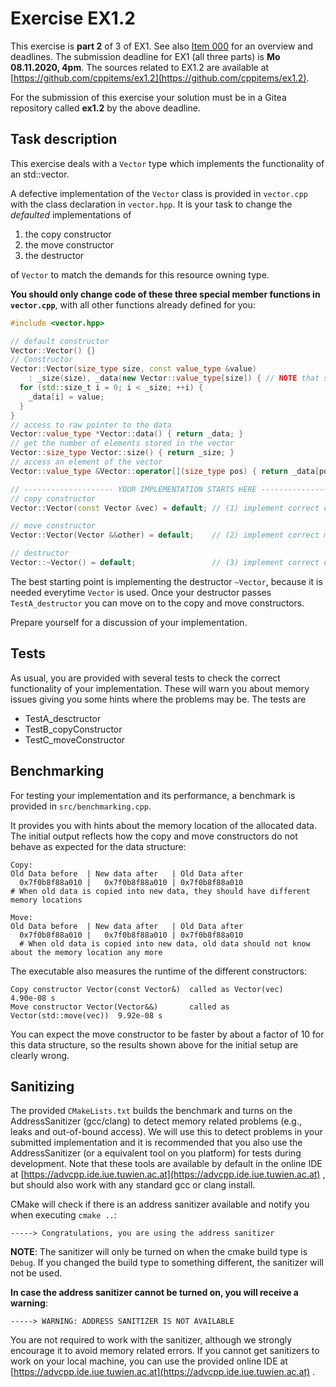 # Exercise EX1.2
This exercise is **part 2** of 3 of EX1. See also [Item 000](https://cppitems.github.io/#/item/000) for an overview and deadlines. The submission deadline for EX1 (all three parts) is **Mo 08.11.2020, 4pm**. The sources related to EX1.2 are available at [https://github.com/cppitems/ex1.2](https://github.com/cppitems/ex1.2).

For the submission of this exercise your solution must be in a Gitea repository called **ex1.2** by the above deadline.

## Task description

This exercise deals with a `Vector` type which implements the functionality of an std::vector.

A defective implementation of the `Vector` class is provided in `vector.cpp` with the class declaration in `vector.hpp`.
It is your task to change the *defaulted* implementations of
1. the copy constructor
1. the move constructor
1. the destructor

of `Vector` to match the demands for this resource owning type. 

**You should only change code of these three special member functions in `vector.cpp`**, with all other functions already defined for you:

```C++
#include <vector.hpp>

// default constructor
Vector::Vector() {}
// Constructor
Vector::Vector(size_type size, const value_type &value)
    : _size(size), _data(new Vector::value_type[size]) { // NOTE that some memory is allocated here!
  for (std::size_t i = 0; i < _size; ++i) {
    _data[i] = value;
  }
}
// access to raw pointer to the data
Vector::value_type *Vector::data() { return _data; }
// get the number of elements stored in the vector
Vector::size_type Vector::size() { return _size; }
// access an element of the vector
Vector::value_type &Vector::operator[](size_type pos) { return _data[pos]; }

// -------------------- YOUR IMPLEMENTATION STARTS HERE ---------------------
// copy constructor
Vector::Vector(const Vector &vec) = default; // (1) implement correct copy constructor here

// move constructor
Vector::Vector(Vector &&other) = default;    // (2) implement correct move constructor here

// destructor
Vector::~Vector() = default;                 // (3) implement correct desctructor here
```

The best starting point is implementing the destructor `~Vector`, because it is needed everytime `Vector` is used. Once your destructor passes `TestA_destructor` you can move on to the copy and move constructors.

Prepare yourself for a discussion of your implementation.

## Tests
As usual, you are provided with several tests to check the correct functionality of your implementation. These will warn you about memory issues giving you some hints where the problems may be. The tests are
- TestA_desctructor
- TestB_copyConstructor
- TestC_moveConstructor

## Benchmarking
For testing your implementation and its performance, a benchmark is provided in `src/benchmarking.cpp`. 

It provides you with hints about the memory location of the allocated data. The initial output reflects how the copy and move constructors do not behave as expected for the data structure:
```
Copy:
Old Data before  | New data after   | Old Data after
  0x7f0b8f88a010 |   0x7f0b8f88a010 | 0x7f0b8f88a010     
# When old data is copied into new data, they should have different memory locations

Move:
Old Data before  | New data after   | Old Data after
  0x7f0b8f88a010 |   0x7f0b8f88a010 | 0x7f0b8f88a010
  # When old data is copied into new data, old data should not know about the memory location any more
```

The executable also measures the runtime of the different constructors:
```
Copy constructor Vector(const Vector&)  called as Vector(vec)             4.90e-08 s
Move constructor Vector(Vector&&)       called as Vector(std::move(vec))  9.92e-08 s
```
You can expect the move constructor to be faster by about a factor of 10 for this data structure, so the results shown above for the initial setup are clearly wrong.


## Sanitizing
The provided `CMakeLists.txt` builds the benchmark and turns on the AddressSanitizer (gcc/clang) to detect memory related problems (e.g., leaks and out-of-bound access). 
We will use this to detect problems in your submitted implementation and it is recommended that you also use the AddressSanitizer (or a equivalent tool on you platform) for tests during development. Note that these tools are available by default in the online IDE at [https://advcpp.ide.iue.tuwien.ac.at](https://advcpp.ide.iue.tuwien.ac.at) , but should also work with any standard gcc  or clang install.

CMake will check if there is an address sanitizer available and notify you when executing `cmake ..`:
```
-----> Congratulations, you are using the address sanitizer
```
**NOTE**: The sanitizer will only be turned on when the cmake build type is `Debug`. If you changed the build type to something different, the sanitizer will not be used.

**In case the address sanitizer cannot be turned on, you will receive a warning**:
```
-----> WARNING: ADDRESS SANITIZER IS NOT AVAILABLE
```

You are not required to work with the sanitizer, although we strongly encourage it to avoid memory related errors. If you cannot get sanitizers to work on your local machine, you can use the provided online IDE at [https://advcpp.ide.iue.tuwien.ac.at](https://advcpp.ide.iue.tuwien.ac.at) .